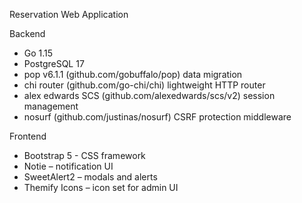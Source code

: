 
Reservation Web Application

Backend
- Go 1.15
- PostgreSQL 17
- pop v6.1.1 (github.com/gobuffalo/pop) data migration
- chi router (github.com/go-chi/chi) lightweight HTTP router
- alex edwards SCS (github.com/alexedwards/scs/v2) session management
- nosurf (github.com/justinas/nosurf) CSRF protection middleware

Frontend
- Bootstrap 5 - CSS framework
- Notie – notification UI
- SweetAlert2 – modals and alerts
- Themify Icons – icon set for admin UI
